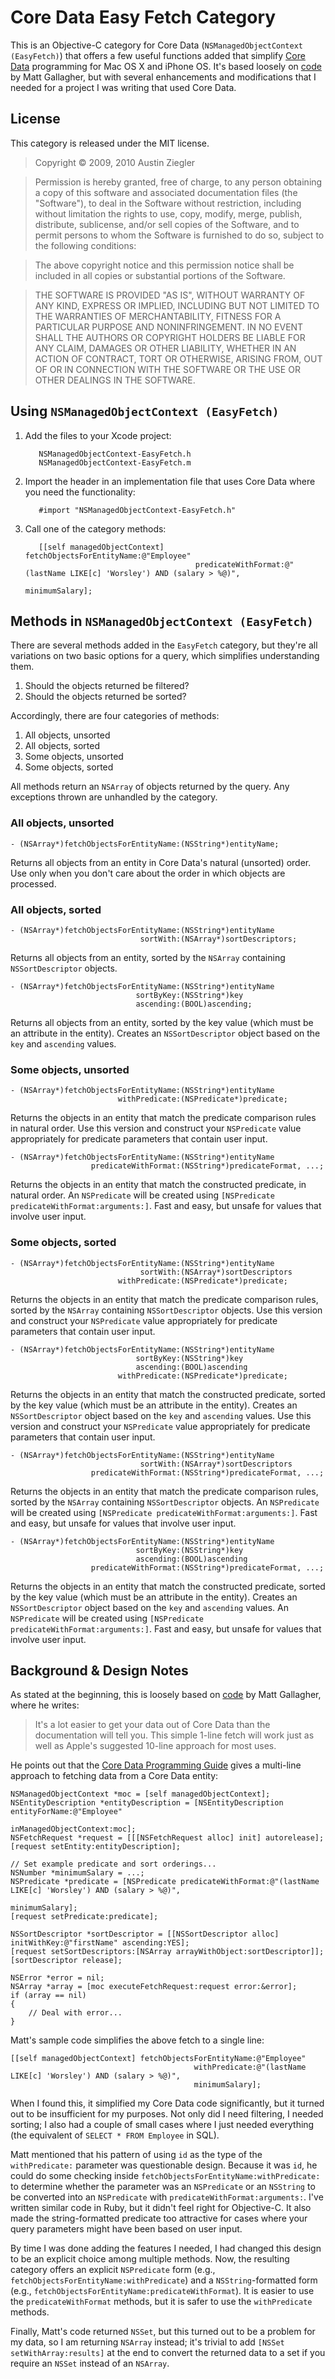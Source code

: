 # Core Data Easy Fetch Category

This is an Objective-C category for Core Data (`NSManagedObjectContext (EasyFetch)`) that offers a few useful
functions added that simplify [Core Data][1] programming for Mac OS X and iPhone OS. It's based loosely on [code][2]
by Matt Gallagher, but with several enhancements and modifications that I needed for a project I was writing that used
Core Data.

## License

This category is released under the MIT license.

> Copyright &copy; 2009, 2010 Austin Ziegler

> Permission is hereby granted, free of charge, to any person obtaining a copy of this software and associated
> documentation files (the "Software"), to deal in the Software without restriction, including without limitation the
> rights to use, copy, modify, merge, publish, distribute, sublicense, and/or sell copies of the Software, and to
> permit persons to whom the Software is furnished to do so, subject to the following conditions:

> The above copyright notice and this permission notice shall be included in all copies or substantial portions of the
> Software.

> THE SOFTWARE IS PROVIDED "AS IS", WITHOUT WARRANTY OF ANY KIND, EXPRESS OR IMPLIED, INCLUDING BUT NOT LIMITED TO THE
> WARRANTIES OF MERCHANTABILITY, FITNESS FOR A PARTICULAR PURPOSE AND NONINFRINGEMENT. IN NO EVENT SHALL THE AUTHORS
> OR COPYRIGHT HOLDERS BE LIABLE FOR ANY CLAIM, DAMAGES OR OTHER LIABILITY, WHETHER IN AN ACTION OF CONTRACT, TORT OR
> OTHERWISE, ARISING FROM, OUT OF OR IN CONNECTION WITH THE SOFTWARE OR THE USE OR OTHER DEALINGS IN THE SOFTWARE.

## Using `NSManagedObjectContext (EasyFetch)`

1. Add the files to your Xcode project:

          NSManagedObjectContext-EasyFetch.h
          NSManagedObjectContext-EasyFetch.m

2. Import the header in an implementation file that uses Core Data where you need the functionality:

          #import "NSManagedObjectContext-EasyFetch.h"

3. Call one of the category methods:

          [[self managedObjectContext] fetchObjectsForEntityName:@"Employee"
                                             predicateWithFormat:@"(lastName LIKE[c] 'Worsley') AND (salary > %@)",
                                                                 minimumSalary];

## Methods in `NSManagedObjectContext (EasyFetch)`

There are several methods added in the `EasyFetch` category, but they're all variations on two basic options for a
query, which simplifies understanding them.

1. Should the objects returned be filtered?
2. Should the objects returned be sorted?

Accordingly, there are four categories of methods:

1. All objects, unsorted
2. All objects, sorted
3. Some objects, unsorted
4. Some objects, sorted

All methods return an `NSArray` of objects returned by the query. Any exceptions thrown are unhandled by the category.

### All objects, unsorted

    - (NSArray*)fetchObjectsForEntityName:(NSString*)entityName;

Returns all objects from an entity in Core Data's natural (unsorted) order. Use only when you don't care about the
order in which objects are processed.

### All objects, sorted

    - (NSArray*)fetchObjectsForEntityName:(NSString*)entityName
                                 sortWith:(NSArray*)sortDescriptors;

Returns all objects from an entity, sorted by the `NSArray` containing `NSSortDescriptor` objects.

    - (NSArray*)fetchObjectsForEntityName:(NSString*)entityName
                                sortByKey:(NSString*)key
                                ascending:(BOOL)ascending;

Returns all objects from an entity, sorted by the key value (which must be an attribute in the entity). Creates an
`NSSortDescriptor` object based on the `key` and `ascending` values.

### Some objects, unsorted

    - (NSArray*)fetchObjectsForEntityName:(NSString*)entityName
                            withPredicate:(NSPredicate*)predicate;

Returns the objects in an entity that match the predicate comparison rules in natural order. Use this version and
construct your `NSPredicate` value appropriately for predicate parameters that contain user input.

    - (NSArray*)fetchObjectsForEntityName:(NSString*)entityName
                      predicateWithFormat:(NSString*)predicateFormat, ...;

Returns the objects in an entity that match the constructed predicate, in natural order. An `NSPredicate` will be
created using `[NSPredicate predicateWithFormat:arguments:]`. Fast and easy, but unsafe for values that involve user
input.

### Some objects, sorted

    - (NSArray*)fetchObjectsForEntityName:(NSString*)entityName
                                 sortWith:(NSArray*)sortDescriptors
                            withPredicate:(NSPredicate*)predicate;

Returns the objects in an entity that match the predicate comparison rules, sorted by the `NSArray` containing
`NSSortDescriptor` objects. Use this version and construct your `NSPredicate` value appropriately for predicate
parameters that contain user input.

    - (NSArray*)fetchObjectsForEntityName:(NSString*)entityName
                                sortByKey:(NSString*)key
                                ascending:(BOOL)ascending
                            withPredicate:(NSPredicate*)predicate;

Returns the objects in an entity that match the constructed predicate, sorted by the key value (which must be an
attribute in the entity). Creates an `NSSortDescriptor` object based on the `key` and `ascending` values. Use this
version and construct your `NSPredicate` value appropriately for predicate parameters that contain user input.

    - (NSArray*)fetchObjectsForEntityName:(NSString*)entityName
                                 sortWith:(NSArray*)sortDescriptors
                      predicateWithFormat:(NSString*)predicateFormat, ...;

Returns the objects in an entity that match the predicate comparison rules, sorted by the `NSArray` containing
`NSSortDescriptor` objects. An `NSPredicate` will be created using `[NSPredicate predicateWithFormat:arguments:]`.
Fast and easy, but unsafe for values that involve user input.

    - (NSArray*)fetchObjectsForEntityName:(NSString*)entityName
                                sortByKey:(NSString*)key
                                ascending:(BOOL)ascending
                      predicateWithFormat:(NSString*)predicateFormat, ...;

Returns the objects in an entity that match the constructed predicate, sorted by the key value (which must be an
attribute in the entity). Creates an `NSSortDescriptor` object based on the `key` and `ascending` values. An
`NSPredicate` will be created using `[NSPredicate predicateWithFormat:arguments:]`. Fast and easy, but unsafe for
values that involve user input.

## Background & Design Notes

As stated at the beginning, this is loosely based on [code][2] by Matt Gallagher, where he writes:

> It's a lot easier to get your data out of Core Data than the documentation will tell you. This simple 1-line fetch
> will work just as well as Apple's suggested 10-line approach for most uses.

He points out that the [Core Data Programming Guide][3] gives a multi-line approach to fetching data from a Core Data
entity:

    NSManagedObjectContext *moc = [self managedObjectContext];
    NSEntityDescription *entityDescription = [NSEntityDescription entityForName:@"Employee"
                                                         inManagedObjectContext:moc];
    NSFetchRequest *request = [[[NSFetchRequest alloc] init] autorelease];
    [request setEntity:entityDescription];

    // Set example predicate and sort orderings...
    NSNumber *minimumSalary = ...;
    NSPredicate *predicate = [NSPredicate predicateWithFormat:@"(lastName LIKE[c] 'Worsley') AND (salary > %@)",
                                                              minimumSalary];
    [request setPredicate:predicate];

    NSSortDescriptor *sortDescriptor = [[NSSortDescriptor alloc] initWithKey:@"firstName" ascending:YES];
    [request setSortDescriptors:[NSArray arrayWithObject:sortDescriptor]];
    [sortDescriptor release];

    NSError *error = nil;
    NSArray *array = [moc executeFetchRequest:request error:&error];
    if (array == nil)
    {
        // Deal with error...
    }

Matt's sample code simplifies the above fetch to a single line:

    [[self managedObjectContext] fetchObjectsForEntityName:@"Employee"
                                             withPredicate:@"(lastName LIKE[c] 'Worsley') AND (salary > %@)",
                                             minimumSalary];

When I found this, it simplified my Core Data code significantly, but it turned out to be insufficient for my
purposes. Not only did I need filtering, I needed sorting; I also had a couple of small cases where I just needed
everything (the equivalent of `SELECT * FROM Employee` in SQL).

Matt mentioned that his pattern of using `id` as the type of the `withPredicate:` parameter was questionable design.
Because it was `id`, he could do some checking inside `fetchObjectsForEntityName:withPredicate:` to determine whether
the parameter was an `NSPredicate` or an `NSString` to be converted into an `NSPredicate` with
`predicateWithFormat:arguments:`. I've written similar code in Ruby, but it didn't feel right for Objective-C. It also
made the string-formatted predicate too attractive for cases where your query parameters might have been based on user
input.

By time I was done adding the features I needed, I had changed this design to be an explicit choice among multiple
methods. Now, the resulting category offers an explicit `NSPredicate` form (e.g.,
`fetchObjectsForEntityName:withPredicate`) and a `NSString`-formatted form (e.g.,
`fetchObjectsForEntityName:predicateWithFormat`). It is easier to use the `predicateWithFormat` methods, but it is
safer to use the `withPredicate` methods.

Finally, Matt's code returned `NSSet`, but this turned out to be a problem for my data, so I am returning `NSArray`
instead; it's trivial to add `[NSSet setWithArray:results]` at the end to convert the returned data to a set if you
require an `NSSet` instead of an `NSArray`.

[1]: http://developer.apple.com/mac/library/DOCUMENTATION/Cocoa/Conceptual/CoreData/index.html "Core Data"
[2]: http://cocoawithlove.com/2008/03/core-data-one-line-fetch.html "Core Data: one line fetch, Matt Gallagher, Cocoa With Love, March 7, 2008"
[3]: http://developer.apple.com/documentation/Cocoa/Conceptual/CoreData/Articles/cdFetching.html "Core Data Programming Guide"

